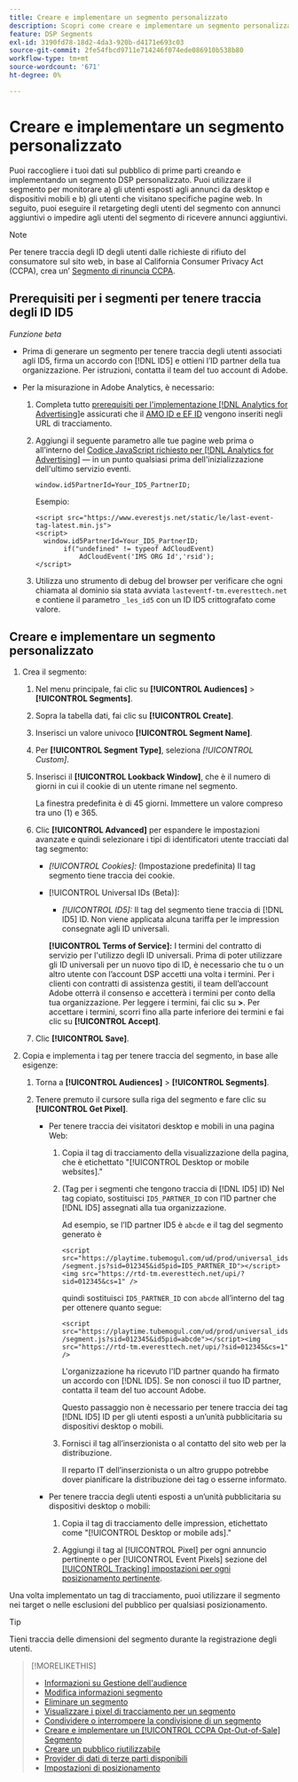 ```yaml
---
title: Creare e implementare un segmento personalizzato
description: Scopri come creare e implementare un segmento personalizzato per tenere traccia degli utenti esposti agli annunci o degli utenti che visitano le tue pagine web.
feature: DSP Segments
exl-id: 3190fd78-18d2-4da3-920b-d4171e693c03
source-git-commit: 2fe54fbcd9711e714246f074ede086910b538b80
workflow-type: tm+mt
source-wordcount: '671'
ht-degree: 0%

---
```


# Creare e implementare un segmento personalizzato

Puoi raccogliere i tuoi dati sul pubblico di prime parti creando e implementando un segmento DSP personalizzato. Puoi utilizzare il segmento per monitorare a) gli utenti esposti agli annunci da desktop e dispositivi mobili e b) gli utenti che visitano specifiche pagine web. In seguito, puoi eseguire il retargeting degli utenti del segmento con annunci aggiuntivi o impedire agli utenti del segmento di ricevere annunci aggiuntivi.

>[!NOTE]
>
>Per tenere traccia degli ID degli utenti dalle richieste di rifiuto del consumatore sul sito web, in base al California Consumer Privacy Act (CCPA), crea un’ [Segmento di rinuncia CCPA](ccpa-opt-out-segment-create.md).

## Prerequisiti per i segmenti per tenere traccia degli ID ID5

*Funzione beta*

* Prima di generare un segmento per tenere traccia degli utenti associati agli ID5, firma un accordo con [!DNL ID5] e ottieni l’ID partner della tua organizzazione. Per istruzioni, contatta il team del tuo account di Adobe.

* Per la misurazione in Adobe Analytics, è necessario:

   1. Completa tutto [prerequisiti per l&#39;implementazione [!DNL Analytics for Advertising]](/help/integrations/analytics/prerequisites.md)e assicurati che il [AMO ID e EF ID](/help/integrations/analytics/ids.md) vengono inseriti negli URL di tracciamento.

   1. Aggiungi il seguente parametro alle tue pagine web prima o all’interno del [Codice JavaScript richiesto per [!DNL Analytics for Advertising]](/help/integrations/analytics/javascript.md) — in un punto qualsiasi prima dell&#39;inizializzazione dell&#39;ultimo servizio eventi.

      ```window.id5PartnerId=Your_ID5_PartnerID;```

      Esempio:

      ```
      <script src="https://www.everestjs.net/static/le/last-event-tag-latest.min.js">
      <script>
        window.id5PartnerId=Your_ID5_PartnerID;
             if("undefined" != typeof AdCloudEvent)
                 AdCloudEvent('IMS ORG Id','rsid');
      </script>
      ```

   1. Utilizza uno strumento di debug del browser per verificare che ogni chiamata al dominio sia stata avviata `lasteventf-tm.everesttech.net` e contiene il parametro `_les_id5` con un ID ID5 crittografato come valore.

## Creare e implementare un segmento personalizzato

1. Crea il segmento:

   1. Nel menu principale, fai clic su **[!UICONTROL Audiences]** > **[!UICONTROL Segments]**.

   1. Sopra la tabella dati, fai clic su **[!UICONTROL Create]**.

   1. Inserisci un valore univoco **[!UICONTROL Segment Name]**.

   1. Per **[!UICONTROL Segment Type]**, seleziona *[!UICONTROL Custom]*.

   1. Inserisci il **[!UICONTROL Lookback Window]**, che è il numero di giorni in cui il cookie di un utente rimane nel segmento.

      La finestra predefinita è di 45 giorni. Immettere un valore compreso tra uno (1) e 365.

   1. Clic **[!UICONTROL Advanced]** per espandere le impostazioni avanzate e quindi selezionare i tipi di identificatori utente tracciati dal tag segmento:

      * *[!UICONTROL Cookies]:* (Impostazione predefinita) Il tag segmento tiene traccia dei cookie.

      * [!UICONTROL Universal IDs (Beta)]:

         * *[!UICONTROL ID5]:* Il tag del segmento tiene traccia di [!DNL ID5] ID. Non viene applicata alcuna tariffa per le impression consegnate agli ID universali.

        **[!UICONTROL Terms of Service]:** I termini del contratto di servizio per l&#39;utilizzo degli ID universali. Prima di poter utilizzare gli ID universali per un nuovo tipo di ID, è necessario che tu o un altro utente con l’account DSP accetti una volta i termini. Per i clienti con contratti di assistenza gestiti, il team dell’account Adobe otterrà il consenso e accetterà i termini per conto della tua organizzazione. Per leggere i termini, fai clic su **>**. Per accettare i termini, scorri fino alla parte inferiore dei termini e fai clic su **[!UICONTROL Accept]**.

   1. Clic **[!UICONTROL Save]**.

1. Copia e implementa i tag per tenere traccia del segmento, in base alle esigenze:

   1. Torna a **[!UICONTROL Audiences]** > **[!UICONTROL Segments]**.

   1. Tenere premuto il cursore sulla riga del segmento e fare clic su **[!UICONTROL Get Pixel]**.

      * Per tenere traccia dei visitatori desktop e mobili in una pagina Web:

         1. Copia il tag di tracciamento della visualizzazione della pagina, che è etichettato &quot;[!UICONTROL Desktop or mobile websites].&quot;

         1. (Tag per i segmenti che tengono traccia di [!DNL ID5] ID) Nel tag copiato, sostituisci `ID5_PARTNER_ID` con l’ID partner che [!DNL ID5] assegnati alla tua organizzazione.

            Ad esempio, se l’ID partner ID5 è `abcde` e il tag del segmento generato è

            ```<script src="https://playtime.tubemogul.com/ud/prod/universal_ids/segment.js?sid=012345&id5pid=ID5_PARTNER_ID"></script><img src="https://rtd-tm.everesttech.net/upi/?sid=012345&cs=1" />```

            quindi sostituisci `ID5_PARTNER_ID` con `abcde` all’interno del tag per ottenere quanto segue:

            ```<script src="https://playtime.tubemogul.com/ud/prod/universal_ids/segment.js?sid=012345&id5pid=abcde"></script><img src="https://rtd-tm.everesttech.net/upi/?sid=012345&cs=1" />```

            L&#39;organizzazione ha ricevuto l&#39;ID partner quando ha firmato un accordo con [!DNL ID5]. Se non conosci il tuo ID partner, contatta il team del tuo account Adobe.

            Questo passaggio non è necessario per tenere traccia dei tag [!DNL ID5] ID per gli utenti esposti a un’unità pubblicitaria su dispositivi desktop o mobili.

         1. Fornisci il tag all’inserzionista o al contatto del sito web per la distribuzione.

            Il reparto IT dell’inserzionista o un altro gruppo potrebbe dover pianificare la distribuzione dei tag o esserne informato.

      * Per tenere traccia degli utenti esposti a un’unità pubblicitaria su dispositivi desktop o mobili:

         1. Copia il tag di tracciamento delle impression, etichettato come &quot;[!UICONTROL Desktop or mobile ads].&quot;

         1. Aggiungi il tag al [!UICONTROL Pixel] per ogni annuncio pertinente o per [!UICONTROL Event Pixels] sezione del [[!UICONTROL Tracking] impostazioni per ogni posizionamento pertinente](/help/dsp/campaign-management/placements/placement-settings.md#placement-tracking).

Una volta implementato un tag di tracciamento, puoi utilizzare il segmento nei target o nelle esclusioni del pubblico per qualsiasi posizionamento.

>[!TIP]
>
>Tieni traccia delle dimensioni del segmento durante la registrazione degli utenti.

>[!MORELIKETHIS]
>
>* [Informazioni su Gestione dell&#39;audience](audience-about.md)
>* [Modifica informazioni segmento](segment-edit.md)
>* [Eliminare un segmento](segment-delete.md)
>* [Visualizzare i pixel di tracciamento per un segmento](segment-view-pixels.md)
>* [Condividere o interrompere la condivisione di un segmento](segment-share.md)
>* [Creare e implementare un [!UICONTROL CCPA Opt-Out-of-Sale] Segmento](ccpa-opt-out-segment-create.md)
>* [Creare un pubblico riutilizzabile](reusable-audience-create.md)
>* [Provider di dati di terze parti disponibili](third-party-data-providers.md)
>* [Impostazioni di posizionamento](/help/dsp/campaign-management/placements/placement-settings.md)
